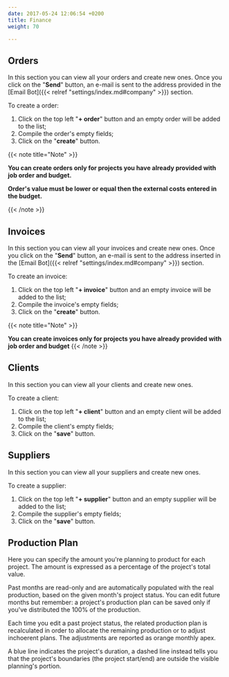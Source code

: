 ```yaml
---
date: 2017-05-24 12:06:54 +0200
title: Finance
weight: 70

---
```

## Orders

In this section you can view all your orders and create new ones. Once you click on the "**Send**" button, an e-mail is sent to the address provided in the [Email Bot]({{< relref "settings/index.md#company" >}}) section.

To create a order:

1. Click on the top left "**+ order**" button and an empty order will be added to the list;
2. Compile the order's empty fields;
3. Click on the "**create**" button.

{{< note title="Note" >}}

**You can create orders only for projects you have already provided with job order and budget.**

**Order's value must be lower or equal then the external costs entered in the budget.**

{{< /note >}}

## Invoices

In this section you can view all your invoices and create new ones. Once you click on the "**Send**" button, an e-mail is sent to the address inserted in the [Email Bot]({{< relref "settings/index.md#company" >}}) section.

To create an invoice:

1. Click on the top left "**+ invoice**" button and an empty invoice will be added to the list;
2. Compile the invoice's empty fields;
3. Click on the "**create**" button.

{{< note title="Note" >}}

**You can create invoices only for projects you have already provided with job order and budget**
{{< /note >}}

## Clients

In this section you can view all your clients and create new ones.

To create a client:

1. Click on the top left "**+ client**" button and an empty client will be added to the list;
2. Compile the client's empty fields;
3. Click on the "**save**" button.

## Suppliers

In this section you can view all your suppliers and create new ones.

To create a supplier:

1. Click on the top left "**+ supplier**" button and an empty supplier will be added to the list;
2. Compile the supplier's empty fields;
3. Click on the "**save**" button.

## Production Plan

Here you can specify the amount you're planning to product for each project. 
The amount is expressed as a percentage of the project's total value.

Past months are read-only and are automatically populated with the real production, based on the given month's project status.
You can edit future months but remember: a project's production plan can be saved only if you've distributed the 100% of the production.

Each time you edit a past project status, the related production plan is recalculated in order to allocate the remaining production or to adjust inchoerent plans. The adjustments are reported as orange monthly apex.

A blue line indicates the project's duration, a dashed line instead tells you that the project's boundaries (the project start/end) are outside the visible planning's portion.
